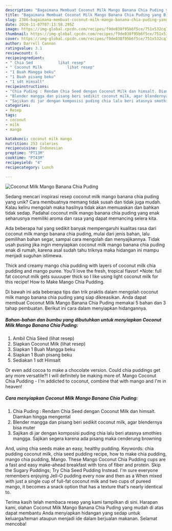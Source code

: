 ```yaml
---
description: "Bagaimana Membuat Coconut Milk Mango Banana Chia Puding yang Bisa Manjain Lidah"
title: "Bagaimana Membuat Coconut Milk Mango Banana Chia Puding yang Bisa Manjain Lidah"
slug: 2386-bagaimana-membuat-coconut-milk-mango-banana-chia-puding-yang-bisa-manjain-lidah
date: 2020-11-07T07:13:58.295Z
image: https://img-global.cpcdn.com/recipes/f9de038f95b6f5ce/751x532cq70/coconut-milk-mango-banana-chia-puding-foto-resep-utama.jpg
thumbnail: https://img-global.cpcdn.com/recipes/f9de038f95b6f5ce/751x532cq70/coconut-milk-mango-banana-chia-puding-foto-resep-utama.jpg
cover: https://img-global.cpcdn.com/recipes/f9de038f95b6f5ce/751x532cq70/coconut-milk-mango-banana-chia-puding-foto-resep-utama.jpg
author: Darrell Cannon
ratingvalue: 3.1
reviewcount: 6
recipeingredient:
- " Chia Sed           lihat resep"
- " Coconut Milk           lihat resep"
- "1 Buah Mangga beku"
- "1 Buah pisang beku"
- "1 sdt Himsalt"
recipeinstructions:
- "Chia Puding : Rendam Chia Seed dengan Coconut Milk dan himsalt. Diamkan hingga mengental"
- "Blender mangga dan pisang beri sedikit coconut milk, agar blendernya bisa muter"
- "Sajikan di jar dengan komposisi puding chia lalu beri atasnya smothies mangga. Sajikan segera karena ada pisang maka cenderung browning"
categories:
- Resep
tags:
- coconut
- milk
- mango

katakunci: coconut milk mango 
nutrition: 253 calories
recipecuisine: Indonesian
preptime: "PT13M"
cooktime: "PT43M"
recipeyield: "4"
recipecategory: Lunch

---
```



![Coconut Milk Mango Banana Chia Puding](https://img-global.cpcdn.com/recipes/f9de038f95b6f5ce/751x532cq70/coconut-milk-mango-banana-chia-puding-foto-resep-utama.jpg)

Sedang mencari inspirasi resep coconut milk mango banana chia puding yang unik? Cara membuatnya memang tidak susah dan tidak juga mudah. Kalau keliru mengolah maka hasilnya tidak akan memuaskan dan bahkan tidak sedap. Padahal coconut milk mango banana chia puding yang enak seharusnya memiliki aroma dan rasa yang dapat memancing selera kita.

Ada beberapa hal yang sedikit banyak mempengaruhi kualitas rasa dari coconut milk mango banana chia puding, mulai dari jenis bahan, lalu pemilihan bahan segar, sampai cara mengolah dan menyajikannya. Tidak usah pusing jika ingin menyiapkan coconut milk mango banana chia puding enak di rumah, karena asal sudah tahu triknya maka hidangan ini mampu menjadi suguhan istimewa.

Thick and creamy mango chia pudding with layers of coconut milk chia pudding and mango puree. You&#39;ll love the fresh, tropical flavor! *Note: full fat coconut milk gets suuuuper thick so I like using light coconut milk for this recipe! How to Make Mango Chia Pudding.


Di bawah ini ada beberapa tips dan trik praktis dalam mengolah coconut milk mango banana chia puding yang siap dikreasikan. Anda dapat membuat Coconut Milk Mango Banana Chia Puding memakai 5 bahan dan 3 tahap pembuatan. Berikut ini cara dalam menyiapkan hidangannya.

<!--inarticleads1-->

##### Bahan-bahan dan bumbu yang dibutuhkan untuk menyiapkan Coconut Milk Mango Banana Chia Puding:

1. Ambil  Chia Sèed           (lihat resep)
1. Siapkan  Coconut Milk           (lihat resep)
1. Siapkan 1 Buah Mangga beku
1. Siapkan 1 Buah pisang beku
1. Sediakan 1 sdt Himsalt


Or even add cocoa to make a chocolate version. Could chia puddings get any more versatile?! I will definitely be making more of. Mango Coconut Chia Pudding - I&#39;m addicted to coconut, combine that with mango and I&#39;m in heaven! 

<!--inarticleads2-->

##### Cara menyiapkan Coconut Milk Mango Banana Chia Puding:

1. Chia Puding : Rendam Chia Seed dengan Coconut Milk dan himsalt. Diamkan hingga mengental
1. Blender mangga dan pisang beri sedikit coconut milk, agar blendernya bisa muter
1. Sajikan di jar dengan komposisi puding chia lalu beri atasnya smothies mangga. Sajikan segera karena ada pisang maka cenderung browning


And, using chia seeds make an easy, healthy pudding. Keywords: chia pudding coconut milk, chia seed pudding recipe, how to make chia pudding, mango chia pudding, Mango. These Mango Coconut Chia Pudding cups are a fast and easy make-ahead breakfast with tons of fiber and protein. Skip the Sugary Puddings; Try Chia Seed Pudding Instead. I&#39;m sure everyone remembers enjoying Jell-O pudding every now and then as a When mixed with just a single cup of full-fat coconut milk and two cups of pureed mango, it becomes a snack option that has a texture that&#39;s nearly identical to. 

Terima kasih telah membaca resep yang kami tampilkan di sini. Harapan kami, olahan Coconut Milk Mango Banana Chia Puding yang mudah di atas dapat membantu Anda menyiapkan hidangan yang sedap untuk keluarga/teman ataupun menjadi ide dalam berjualan makanan. Selamat mencoba!
